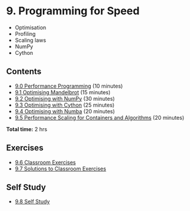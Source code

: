 # 9. Programming for Speed

- Optimisation
- Profiling
- Scaling laws
- NumPy
- Cython

## Contents

- [9.0 Performance Programming](09_00_performance_programming.ipynb) (10 minutes)
- [9.1 Optimising Mandelbrot](09_01_optimising_mandelbrot.ipynb) (15 minutes)
- [9.2 Optimising with NumPy](09_02_optimising_with_numpy.ipynb) (30 minutes)
- [9.3 Optimising with Cython](09_03_optimising_with_cython.ipynb) (25 minutes)
- [9.4 Optimising with Numba](09_04_optimising_with_numba.ipynb) (20 minutes)
- [9.5 Performance Scaling for Containers and Algorithms](09_05_performance_scaling.ipynb) (20 minutes)

**Total time:** 2 hrs

## Exercises

- [9.6 Classroom Exercises](09_06_classroom_exercises.ipynb)
- [9.7 Solutions to Classroom Exercises](09_07_solutions_classroom_exercises.ipynb)

## Self Study

- [9.8 Self Study](09_08_self_study.ipynb)

```python

```

